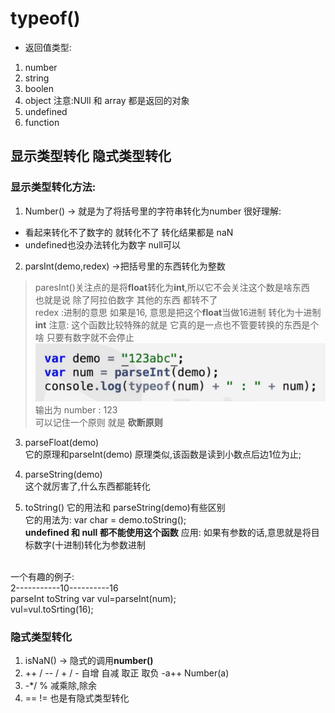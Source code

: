 # typeof()
- 返回值类型:
1. number
2. string
3. boolen
4. object  注意:NUll 和 array 都是返回的对象
5. undefined
6. function
## 显示类型转化 隐式类型转化

### 显示类型转化方法:
  1. Number()  -> 就是为了将括号里的字符串转化为number
    很好理解:
 -  看起来转化不了数字的 就转化不了 转化结果都是 naN
 -   undefined也没办法转化为数字 null可以


2. parsInt(demo,redex)    ->把括号里的东西转化为整数
> paresInt()关注点的是将**float**转化为**int**,所以它不会关注这个数是啥东西
> <br/> 也就是说 除了阿拉伯数字 其他的东西 都转不了
> <br/>
> redex :进制的意思 如果是16, 意思是把这个**float**当做16进制 转化为十进制 **int**
> 注意: 这个函数比较特殊的就是 它真的是一点也不管要转换的东西是个啥 只要有数字就不会停止
>![image](https://raw.githubusercontent.com/LeiYuPengGa/JavaScript53/lyp/image/image.png)
>  <br/>输出为 number : 123
<br/>可以记住一个原则 就是 **砍断原则** 
3. parseFloat(demo) <br/>
它的原理和parseInt(demo) 原理类似,该函数是读到小数点后边1位为止;

4. parseString(demo)
<br/> 这个就厉害了,什么东西都能转化

5. toString()
它的用法和 parseString(demo)有些区别 <br/>
它的用法为: var char = demo.toString(); <br/> 
   **undefined 和 null 都不能使用这个函数**
应用: 如果有参数的话,意思就是将目标数字(十进制)转化为参数进制
<br/>
 一个有趣的例子:
   <br/>
     2-----------10----------16  <br/>
    parseInt    toString   
     var vul=parseInt(num);
 <br/>
   vul=vul.toSrting(16);

### 隐式类型转化
1. isNaN()  -> 隐式的调用**number()**
2. ++ / -- / + / -  自增 自减 取正 取负
   -a++ Number(a)
3.  -*/ % 减乘除,除余
4. == != 也是有隐式类型转化
